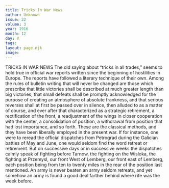 ```yaml
---
title: Tricks In War News
author: Unknown
issue: 22
volume: 3
year: 1916
month: 12
day: V
tags:
layout: page.njk
image:
---
```

TRICKS IN WAR NEWS      The old saying about “tricks in all trades,” seems to hold true in official war reports written since the beginning of hostilities in Europe. The reports have followed a literary technique of their own. Among the rules of bulletin writing that will never be changed are those which prescribe that little victories shall be described at much greater length than big victories, that small defeats shall be promptly acknowledged for the purpose of creating an atmosphere of absolute frankness, and that serious reverses shall at first be passed over in silence, then alluded to as a matter of course, and ever after that characterized as a strategic retirement, a rectification of the front, a readjustment of the wings in closer cooperation with the center, a consolidation of position, a withdrawal from position that had lost importance, and so forth. These are the classical methods, and they have been liberally employed in the present war. If for instance, one were to reread the official dispatches from Petrograd during the Galician battles of May and June, one would seldom find the word retreat or retirement. But on successive days or in successive weeks the dispatches calmly speak of fighting before Tarnow, the fighting on the Wisloka, the fighting at Przemysl, our front West of Lemberg, our front east of Lemberg, each position being from ten to twenty miles in the rear of the position last mentioned. An army is never beaten an army seldom retreats, and yet somehow an army is found a good deal farther behind where rife was the week before.   

